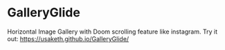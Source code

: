 # GalleryGlide
Horizontal Image Gallery with Doom scrolling feature like instagram.
Try it out: https://usaketh.github.io/GalleryGlide/
